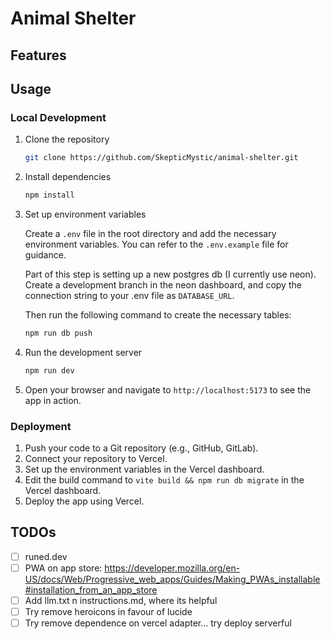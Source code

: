 # Animal Shelter

## Features

## Usage

### Local Development

1. Clone the repository

   ```bash
   git clone https://github.com/SkepticMystic/animal-shelter.git
   ```

2. Install dependencies

   ```bash
   npm install
   ```

3. Set up environment variables

   Create a `.env` file in the root directory and add the necessary environment variables. You can refer to the `.env.example` file for guidance.

   Part of this step is setting up a new postgres db (I currently use neon). Create a development branch in the neon dashboard, and copy the connection string to your .env file as `DATABASE_URL`.

   Then run the following command to create the necessary tables:

   ```bash
   npm run db push
   ```

4. Run the development server

   ```bash
   npm run dev
   ```

5. Open your browser and navigate to `http://localhost:5173` to see the app in action.

### Deployment

1. Push your code to a Git repository (e.g., GitHub, GitLab).
2. Connect your repository to Vercel.
3. Set up the environment variables in the Vercel dashboard.
4. Edit the build command to `vite build && npm run db migrate` in the Vercel dashboard.
5. Deploy the app using Vercel.

## TODOs

- [ ] runed.dev
- [ ] PWA on app store: https://developer.mozilla.org/en-US/docs/Web/Progressive_web_apps/Guides/Making_PWAs_installable#installation_from_an_app_store
- [ ] Add llm.txt n instructions.md, where its helpful
- [ ] Try remove heroicons in favour of lucide
- [ ] Try remove dependence on vercel adapter... try deploy serverful
